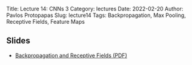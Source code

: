 Title: Lecture 14: CNNs 3 
Category: lectures
Date: 2022-02-20
Author: Pavlos Protopapas 
Slug: lecture14
Tags: Backpropagation, Max Pooling, Receptive Fields, Feature Maps 

## Slides 
- [Backpropagation and Receptive Fields (PDF)]({static}CNN3.pdf)
